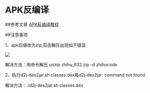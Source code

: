 # APK反编译

##参考文章
<a href="https://blog.csdn.net/s13383754499/article/details/78914592">APK反编译教程</a>

##注意事项

1、apk后缀改为zip,双击解压出现如下错误

![](https://www.github.com/wslaimin/blog/raw/master/pics/unziperror.png)

解决方法：用命令解压
unzip zhihu_632.zip -d zhihucode

2、执行d2j-dex2jar.sh classes.dex报d2j-dex2jar: command not found

解决方法：./d2j-dex2jar.sh classes.dex




